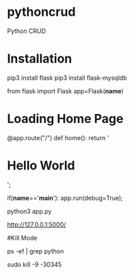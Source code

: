 # pythoncrud
Python CRUD


# Installation

pip3 install flask
pip3 install flask-mysqldb


from flask import Flask
app=Flask(__name__)

# Loading Home Page
@app.route("/")
def home():
	return '<h1>Hello World</h1>';

if(__name__=='__main__'):
	app.run(debug=True);

python3 app.py

http://127.0.0.1:5000/


#Kill Mode

ps -ef | grep python

sudo kill -9 -30345

